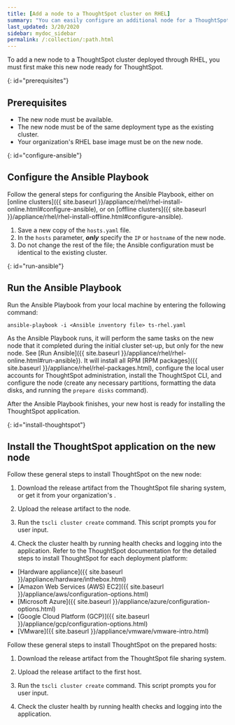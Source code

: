 ```yaml
---
title: [Add a node to a ThoughtSpot cluster on RHEL]
summary: "You can easily configure an additional node for a ThoughtSpot cluster on RHEL."
last_updated: 3/20/2020
sidebar: mydoc_sidebar
permalink: /:collection/:path.html
---
```

To add a new node to a ThoughtSpot cluster deployed through RHEL, you must first make this new node ready for ThoughtSpot.

{: id="prerequisites"}
## Prerequisites

- The new node must be available.
- The new node must be of the same deployment type as the existing cluster.
- Your organization's RHEL base image must be on the new node.

{: id="configure-ansible"}
## Configure the Ansible Playbook

Follow the general steps for configuring the Ansible Playbook, either on [online clusters]({{ site.baseurl }}/appliance/rhel/rhel-install-online.html#configure-ansible), or on [offline clusters]({{ site.baseurl }}/appliance/rhel/rhel-install-offline.html#configure-ansible).

1. Save a new copy of the `hosts.yaml` file.
2. In the `hosts` parameter, ***only*** specify the `IP` or `hostname` of the new node.
3. Do not change the rest of the file; the Ansible configuration must be identical to the existing cluster.

{: id="run-ansible"}
## Run the Ansible Playbook

Run the Ansible Playbook from your local machine by entering the following command:

```
ansible-playbook -i <Ansible inventory file> ts-rhel.yaml
```

As the Ansible Playbook runs, it will perform the same tasks on the new node that it completed during the initial cluster set-up, but only for the new node. See [Run Ansible]({{ site.baseurl }}/appliance/rhel/rhel-online.html#run-ansible}). It will install all RPM [RPM packages]({{ site.baseurl }}/appliance/rhel/rhel-packages.html), configure the local user accounts for ThoughtSpot administration, install the ThoughtSpot CLI, and configure the node (create any necessary partitions, formatting the data disks, and running the `prepare disks` command).

After the Ansible Playbook finishes, your new host is ready for installing the ThoughtSpot application.

{: id="install-thoughtspot"}
## Install the ThoughtSpot application on the new node

Follow these general steps to install ThoughtSpot on the new node:

1. Download the release artifact from the ThoughtSpot file sharing system, or get it from your organization's .
2. Upload the release artifact to the node.
3. Run the `tscli cluster create` command. This script prompts you for user input.

4. Check the cluster health by running health checks and logging into the application.
Refer to the ThoughtSpot documentation for the detailed steps to install ThoughtSpot for each deployment platform:

- [Hardware appliance]({{ site.baseurl }}/appliance/hardware/inthebox.html)
- [Amazon Web Services (AWS) EC2]({{ site.baseurl }}/appliance/aws/configuration-options.html)
- [Microsoft Azure]({{ site.baseurl }}/appliance/azure/configuration-options.html)
- [Google Cloud Platform (GCP)]({{ site.baseurl }}/appliance/gcp/configuration-options.html)
- [VMware]({{ site.baseurl }}/appliance/vmware/vmware-intro.html)

Follow these general steps to install ThoughtSpot on the prepared hosts:

1. Download the release artifact from the ThoughtSpot file sharing system.

2. Upload the release artifact to the first host.

3. Run the `tscli cluster create` command. This script prompts you for user input.

4. Check the cluster health by running health checks and logging into the application.
